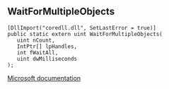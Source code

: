 ## WaitForMultipleObjects

```
[DllImport("coredll.dll", SetLastError = true)]
public static extern uint WaitForMultipleObjects(
   uint nCount,
   IntPtr[] lpHandles,
   int fWaitAll,
   uint dwMilliseconds
);
```

[Microsoft documentation](https://docs.microsoft.com/en-us/windows/win32/api/synchapi/nf-synchapi-waitformultipleobjects)
